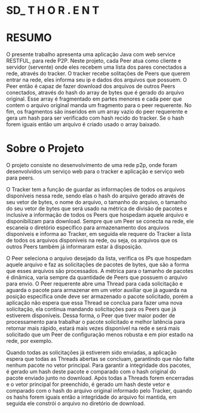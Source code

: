 # SD_        T H O R . E N T

# RESUMO
O presente trabalho apresenta uma aplicação Java com web service RESTFUL, para rede P2P. Neste projeto, cada Peer atua como cliente e servidor (servente) onde eles recebem uma lista dos pares conectados a rede, através do tracker. 
O tracker recebe solitações de Peers que querem entrar na rede, eles informa seu ip e dados dos arquivos que possuem. 
O Peer então é capaz de fazer download dos arquivos de outros Peers conectados, através do hash do array de bytes que é gerado do arquivo original. Esse array é fragmentado em partes menores e cada peer que contem o arquivo original manda um fragmento para o peer requerente.
No fim, os fragmentos são inseridos em um array vazio do peer requerente e gera um hash para ser verificado com hash recido do tracker. Se o hash forem iguais então um arquivo é criado usado o array baixado.

# Sobre o Projeto
O projeto consiste no desenvolvimento de uma rede p2p, onde foram desenvolvidos um serviço web para o tracker e aplicação e serviço web para peers.

O Tracker tem a função de guardar as informações de todos os arquivos disponíveis nessa rede, sendo elas o hash do arquivo gerado através de seu vetor de bytes, o nome do arquivo, o tamanho do arquivo, o tamanho do seu vetor de bytes que será usado na métrica de divisão de pacotes e inclusive a informação de todos os Peers que hospedam aquele arquivo e disponibilizam para download.
Sempre que um Peer se conecta na rede, ele escaneia o diretório específico para armazenamento dos arquivos disponíveis e informa ao Tracker, em seguida ele requere do Tracker a lista de todos os arquivos disponíveis na rede, ou seja, os arquivos que os outros Peers também já informaram estar à disposição.

O Peer seleciona o arquivo desejado da lista, verifica os IPs que hospedam aquele arquivo e faz as solicitações de pacotes de bytes, que são a forma que esses arquivos são processados. A métrica para o tamanho de pacotes é dinâmica, varia sempre da quantidade de Peers que possuem o arquivo para envio. O Peer requerente abre uma Thread para cada solicitação e aguarda o pacote para armazenar em um vetor auxiliar que já aguarda na posição específica onde deve ser armazenado o pacote solicitado, porém a aplicação não espera que essa Thread se conclua para fazer uma nova solicitação, ela continua mandando solicitações para os Peers que já estiverem disponíveis. Dessa forma, o Peer que tiver maior poder de processamento para trabalhar o pacote solicitado e melhor latência para retornar mais rápido, estará mais vezes disponível na rede e será mais solicitado que um Peer de configuração menos robusta e em pior estado na rede, por exemplo.

Quando todas as solicitações já estiverem sido enviadas, a aplicação espera que todas as Threads abertas se concluam, garantindo que não falte nenhum pacote no vetor principal. Para garantir a integridade dos pacotes, é gerado um hash deste pacote e comparado com o hash original do pacote enviado junto no download. Após todas a Threads forem encerradas e o vetor principal for preenchido, é gerado um hash deste vetor e comparado com o hash do arquivo original informado pelo Tracker, quando os hashs forem iguais então a integridade do arquivo foi mantida, em seguida ele constrói o arquivo no diretório de download.
